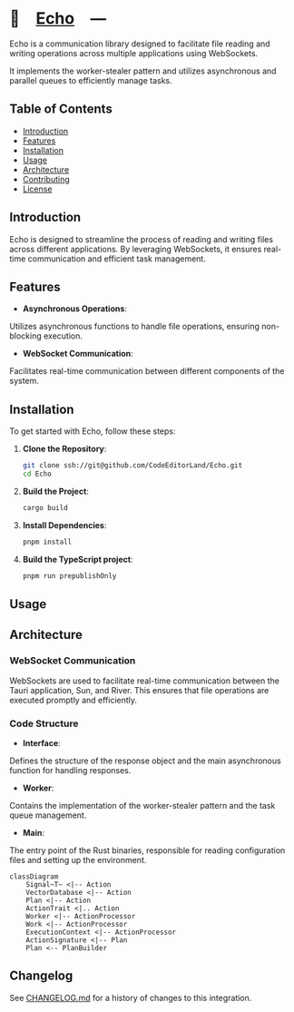 # 📣 [Echo] —

Echo is a communication library designed to facilitate file reading and writing
operations across multiple applications using WebSockets.

It implements the worker-stealer pattern and utilizes asynchronous and parallel
queues to efficiently manage tasks.

## Table of Contents

-   [Introduction](#Introduction)
-   [Features](#Features)
-   [Installation](#Installation)
-   [Usage](#Usage)
-   [Architecture](#Architecture)
-   [Contributing](CONTRIBUTING.md)
-   [License](LICENSE)

## Introduction

Echo is designed to streamline the process of reading and writing files across
different applications. By leveraging WebSockets, it ensures real-time
communication and efficient task management.

## Features

-   **Asynchronous Operations**:

Utilizes asynchronous functions to handle file operations, ensuring non-blocking
execution.

-   **WebSocket Communication**:

Facilitates real-time communication between different components of the system.

## Installation

To get started with Echo, follow these steps:

1. **Clone the Repository**:

    ```bash
    git clone ssh://git@github.com/CodeEditorLand/Echo.git
    cd Echo
    ```

2. **Build the Project**:

    ```bash
    cargo build
    ```

3. **Install Dependencies**:

    ```bash
    pnpm install
    ```

4. **Build the TypeScript project**:
    ```bash
    pnpm run prepublishOnly
    ```

## Usage

## Architecture

### WebSocket Communication

WebSockets are used to facilitate real-time communication between the Tauri
application, Sun, and River. This ensures that file operations are executed
promptly and efficiently.

### Code Structure

-   **Interface**:

Defines the structure of the response object and the main asynchronous function
for handling responses.

-   **Worker**:

Contains the implementation of the worker-stealer pattern and the task queue
management.

-   **Main**:

The entry point of the Rust binaries, responsible for reading configuration
files and setting up the environment.

[Echo]: HTTPS://GitHub.Com/CodeEditorLand/Echo

```mermaid
classDiagram
    Signal~T~ <|-- Action
    VectorDatabase <|-- Action
    Plan <|-- Action
    ActionTrait <|.. Action
    Worker <|-- ActionProcessor
    Work <|-- ActionProcessor
    ExecutionContext <|-- ActionProcessor
    ActionSignature <|-- Plan
    Plan <-- PlanBuilder
```

## Changelog

See [CHANGELOG.md](CHANGELOG.md) for a history of changes to this integration.
